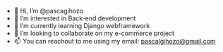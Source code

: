 - 👋 Hi, I’m @pascagihozo
- 👀 I’m interested in Back-end development
- 🌱 I’m currently learning Django webframework
- 💞️ I’m looking to collaborate on my e-commerce project
- 📫 You can reachout to me using my email: pascalgihozo@gmail.com

<!---
pascagihozo/pascagihozo is a ✨ special ✨ repository because its `README.md` (this file) appears on your GitHub profile.
You can click the Preview link to take a look at your changes.
--->
